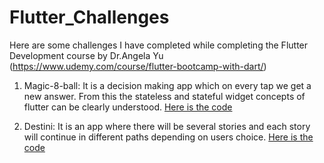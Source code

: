 # Flutter_Challenges
Here are some challenges I have completed while completing the Flutter Development course by Dr.Angela Yu (https://www.udemy.com/course/flutter-bootcamp-with-dart/)

1) Magic-8-ball:
It is a decision making app which on every tap we get a new answer. From this the stateless and stateful widget concepts of flutter can be clearly understood.
<a href="https://github.com/Snaholata/Magic-8-Ball.git">Here is the code</a>

2) Destini:
It is an app where there will be several stories and each story will continue in different paths depending on users choice.
<a href="https://github.com/Snaholata/Destini.git">Here is the code</a>

